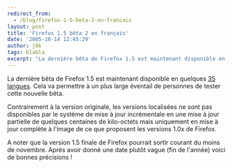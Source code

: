 ```yaml
---
redirect_from:
  - /blog/firefox-1-5-beta-2-en-francais
layout: post
title: 'Firefox 1.5 bêta 2 en français'
date: '2005-10-14 12:45:29'
author: j0k
tags: blabla
excerpt: "La dernière bêta de Firefox 1.5 est maintenant disponible en quelques [35 langues](http://www.mozilla.org/products/firefox/all-beta).   Cela va permettre à un plus large éventail de personnes de tester cette nouvelle bêta.  \n  \nContrairement à la version originale, les versions localisées ne sont pas disponibles par le système de mise à jour      …"
---
```


La dernière bêta de Firefox 1.5 est maintenant disponible en quelques [35 langues](http://www.mozilla.org/products/firefox/all-beta).   Cela va permettre à un plus large éventail de personnes de tester cette nouvelle bêta.

Contrairement à la version originale, les versions localisées ne sont pas disponibles par le système de mise à jour incrémentale en une mise à jour partielle de quelques centaines de kilo-octets mais uniquement en mise à jour complète à l'image de ce que proposent les versions 1.0x de Firefox.

A noter que la version 1.5 finale de Firefox pourrait sortir courant du moins de novembre. Après avoir donné une date plutôt vague (fin de l'année) voici de bonnes précisions !
